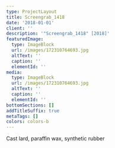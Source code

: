 ```yaml
---
type: ProjectLayout
title: Screengrab_1418
date: '2018-01-01'
client: ''
description: '"Screengrab_1418" [2018]'
featuredImage:
  type: ImageBlock
  url: /images/172310764693.jpg
  altText: ''
  caption: ''
  elementId: ''
media:
  type: ImageBlock
  url: /images/172310764693.jpg
  altText: ''
  caption: ''
  elementId: ''
bottomSections: []
addTitleSuffix: true
metaTags: []
colors: colors-b
---
```

Cast lard, paraffin wax, synthetic rubber

